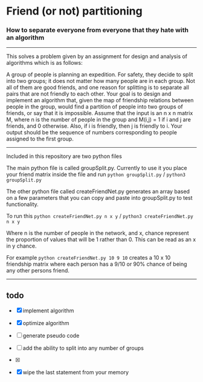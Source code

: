 # Friend (or not) partitioning #

### How to separate everyone from everyone that they hate with an algorithm ###

---

This solves a problem given by an assignment for design and analysis of algorithms which is as follows:

A group of people is planning an expedition. For safety, they decide to split into two groups; it does not matter how many people are in each group. Not all of them are good friends, and one reason for splitting is to separate all pairs that are not friendly to each other. Your goal is to design and implement an algorithm that, given the map of friendship relations between people in the group, would find a partition of people into two groups of friends, or say that it is impossible. Assume that the input is an n x n matrix M, where n is the number of people in the group and M(i,j) = 1 if i and j are friends, and 0 otherwise. Also, if i is friendly, then j is friendly to i. Your output should be the sequence of numbers corresponding to people assigned to the first group.

---

Included in this repository are two python files

The main python file is called groupSplit.py. Currently to use it you place your friend matrix inside the file and run  `python groupSplit.py` / `python3 groupSplit.py` 

The other python file called createFriendNet.py generates an array based on a few parameters that you can copy and paste into groupSplit.py to test functionality.

To run this `python createFriendNet.py n x y` / `python3 createFriendNet.py n x y` 

Where n is the number of people in the network, and x, chance represent the proportion of values that will be 1 rather than 0. This can be read as an x in y chance. 

For example `python createFriendNet.py 10 9 10` creates a 10 x 10 friendship matrix where each person has a 9/10 or 90% chance of being any other persons friend.

---

## todo ##

- [x] implement algorithm 

- [x] optimize algorithm

- [ ] generate pseudo code

- [ ] add the ability to split into any number of groups

- [x]

- [x] wipe the last statement from your memory

